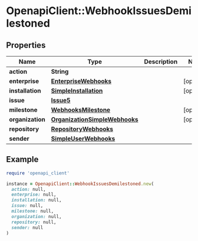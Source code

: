 # OpenapiClient::WebhookIssuesDemilestoned

## Properties

| Name | Type | Description | Notes |
| ---- | ---- | ----------- | ----- |
| **action** | **String** |  |  |
| **enterprise** | [**EnterpriseWebhooks**](EnterpriseWebhooks.md) |  | [optional] |
| **installation** | [**SimpleInstallation**](SimpleInstallation.md) |  | [optional] |
| **issue** | [**Issue5**](Issue5.md) |  |  |
| **milestone** | [**WebhooksMilestone**](WebhooksMilestone.md) |  | [optional] |
| **organization** | [**OrganizationSimpleWebhooks**](OrganizationSimpleWebhooks.md) |  | [optional] |
| **repository** | [**RepositoryWebhooks**](RepositoryWebhooks.md) |  |  |
| **sender** | [**SimpleUserWebhooks**](SimpleUserWebhooks.md) |  |  |

## Example

```ruby
require 'openapi_client'

instance = OpenapiClient::WebhookIssuesDemilestoned.new(
  action: null,
  enterprise: null,
  installation: null,
  issue: null,
  milestone: null,
  organization: null,
  repository: null,
  sender: null
)
```

